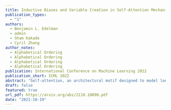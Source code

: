 ```yaml
---
title: Inductive Biases and Variable Creation in Self-Attention Mechanisms
publication_types:
  - "1"
authors:
  - Benjamin L. Edelman
  - admin
  - Sham Kakade
  - Cyril Zhang
author_notes:
  - Alphabetical Ordering
  - Alphabetical Ordering
  - Alphabetical Ordering
  - Alphabetical Ordering
publication: International Conference on Machine Learning 2022
publication_short: ICML 2022
abstract: "Self-attention, an architectural motif designed to model long-range interactions in sequential data, has driven numerous recent breakthroughs in natural language processing and beyond. This work provides a theoretical analysis of the inductive biases of self-attention modules, where our focus is to rigorously establish which functions and long-range dependencies self-attention blocks prefer to represent. Our main result shows that bounded-norm Transformer layers create sparse variables: they can represent sparse functions of the input sequence, with sample complexity scaling only logarithmically with the context length. Furthermore, we propose new experimental protocols to support this analysis and to guide the practice of training Transformers, built around the large body of work on provably learning sparse Boolean functions."
draft: false
featured: true
url_pdf: https://arxiv.org/abs/2110.10090.pdf
date: "2021-10-19"
---
```

